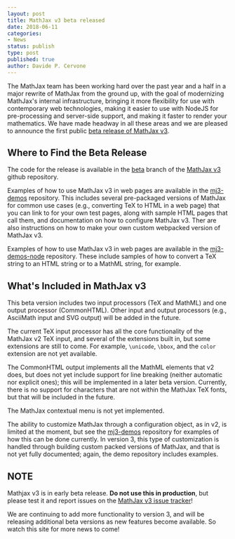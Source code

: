 ```yaml
---
layout: post
title: MathJax v3 beta released
date: 2018-06-11
categories:
- News
status: publish
type: post
published: true
author: Davide P. Cervone
---
```


The MathJax team has been working hard over the past year and a half in a major rewrite of MathJax from the ground up, with the goal of modernizing MathJax's internal infrastructure, bringing it more flexibility for use with contemporary web technologies, making it easier to use with NodeJS for pre-processing and server-side support, and making it faster to render your mathematics. We have made headway in all these areas and we are pleased to announce the first public [beta release of MathJax v3](https://github.com/mathjax/mathjax-v3/releases/tag/3.0.0-beta.1).

## Where to Find the Beta Release

The code for the release is available in the [beta](https://github.com/mathjax/mathjax-v3/tree/beta) branch of the [MathJax v3](https://github.com/mathjax/mathjax-v3) github repository.

Examples of how to use MathJax v3 in web pages are available in the [mj3-demos](https://github.com/mathjax/mj3-demos) repository.  This includes several pre-packaged versions of MathJax for common use cases (e.g., converting TeX to HTML in a web page) that you can link to for your own test pages, along with sample HTML pages that call them, and documentation on how to configure MathJax v3.  Ther are also instructions on how to make your own custom webpacked version of MathJax v3.

Examples of how to use MathJax v3 in web pages are available in the [mj3-demos-node](https://github.com/mathjax/mj3-demos-node) repository.  These include samples of how to convert a TeX string to an HTML string or to a MathML string, for example.

## What's Included in MathJax v3

This beta version includes two input processors (TeX and MathML) and one output processor (CommonHTML).  Other input and output processors (e.g., AsciiMath input and SVG output) will be added in the future.

The current TeX input processor has all the core functionality of the MathJax v2 TeX input, and several of the extensions built in, but some extensions are still to come.  For example, `\unicode`, `\bbox`, and the `color` extension are not yet available.

The CommonHTML output implements all the MathML elements that v2 does, but does not yet include support for line breaking (neither automatic nor explicit ones); this will be implemented in a later beta version.  Currently, there is no support for characters that are not within the MathJax TeX fonts, but that will be included in the future.

The MathJax contextual menu is not yet implemented.

The ability to customize MathJax through a configuration object, as in v2, is limited at the moment, but see the [mj3-demos](https://github.com/mathjax/mj3-demos) repository for examples of how this can be done currently.  In version 3, this type of customization is handled through building custom packed versions of MathJax, and that is not yet fully documented; again, the demo repository includes examples.

## NOTE

Mathjax v3 is in early beta release. **Do not use this in production**, but please test it and report issues on the [MathJax v3 issue tracker](https://github.com/mathjax/mathjax-v3/issues)!

We are continuing to add more functionality to version 3, and will be releasing additional beta versions as new features become available.  So watch this site for more news to come!
